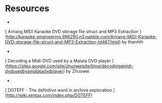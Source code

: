 #  Resources 



+  
 [
	    Arirang MIDI Karaoke DVD storage file struct and MP3 Extraction
	  ] (http://karaoke-engineering.996290.n3.nabble.com/Arirang-MIDI-Karaoke-DVD-storage-file-struct-and-MP3-Extraction-td467.html)
by thanhth


+  
 [
	    Decoding a Midi-DVD used by a Malata DVD player
	  ] (https://sites.google.com/site/zhuoweisite/blog/decodingamidi-dvdusedbyamalatadvdplayer)
by Zhuowei


+  
 [
	    DGTEFF - The definitive word in archive exploration
	  ] (http://wiki.xentax.com/index.php/DGTEFF)





